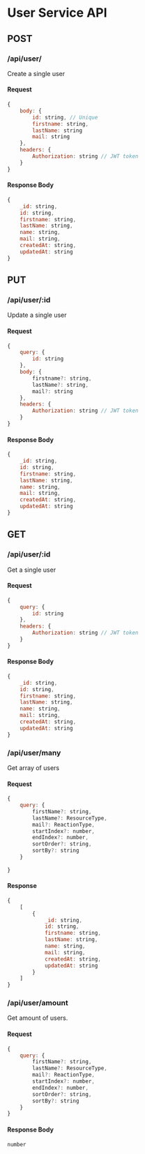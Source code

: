 # User Service API

## POST

### /api/user/

Create a single user

#### Request
``` javascript
{
    body: {
        id: string, // Unique
        firstname: string,
        lastName: string
        mail: string
    },
    headers: {
        Authorization: string // JWT token
    }
}
```
#### Response Body
``` javascript
{
    _id: string,
    id: string,
    firstname: string,
    lastName: string,
    name: string,
    mail: string,
    createdAt: string,
    updatedAt: string
}
```

## PUT

### /api/user/:id

Update a single user

#### Request
``` javascript
{
    query: {
        id: string
    },
    body: {
        firstname?: string,
        lastName?: string,
        mail?: string
    },
    headers: {
        Authorization: string // JWT token
    }
}
```
#### Response Body
``` javascript
{
    _id: string,
    id: string,
    firstname: string,
    lastName: string,
    name: string,
    mail: string,
    createdAt: string,
    updatedAt: string
}
```

## GET

### /api/user/:id

Get a single user

#### Request
``` javascript
{
    query: {
        id: string
    },
    headers: {
        Authorization: string // JWT token
    }
}
```
#### Response Body
``` javascript
{
    _id: string,
    id: string,
    firstname: string,
    lastName: string,
    name: string,
    mail: string,
    createdAt: string,
    updatedAt: string
}
```

### /api/user/many

Get array of users

#### Request
``` javascript
{
    query: {
        firstName?: string,
        lastName?: ResourceType,
        mail?: ReactionType,
        startIndex?: number,
        endIndex?: number,
        sortOrder?: string,
        sortBy?: string
    }
    
}
```
#### Response
``` javascript
{
    [
        {
            _id: string,
            id: string,
            firstname: string,
            lastName: string,
            name: string,
            mail: string,
            createdAt: string,
            updatedAt: string
        }
    ]
}
```

### /api/user/amount

Get amount of users.

#### Request
``` javascript
{
    query: {
        firstName?: string,
        lastName?: ResourceType,
        mail?: ReactionType,
        startIndex?: number,
        endIndex?: number,
        sortOrder?: string,
        sortBy?: string
    }
}
```
#### Response Body
``` javascript
number
```